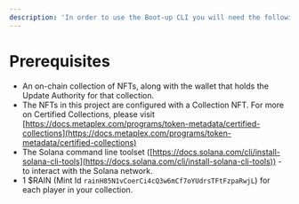 ```yaml
---
description: 'In order to use the Boot-up CLI you will need the following:'
---
```


# Prerequisites

* An on-chain collection of NFTs, along with the wallet that holds the Update Authority for that collection.
* The NFTs in this project are configured with a Collection NFT.  For more on Certified Collections, please visit [https://docs.metaplex.com/programs/token-metadata/certified-collections](https://docs.metaplex.com/programs/token-metadata/certified-collections)
* The Solana command line toolset ([https://docs.solana.com/cli/install-solana-cli-tools](https://docs.solana.com/cli/install-solana-cli-tools)) - to interact with the Solana network.
* 1 $RAIN (Mint Id `rainH85N1vCoerCi4cQ3w6mCf7oYUdrsTFtFzpaRwjL`) for each player in your collection.
